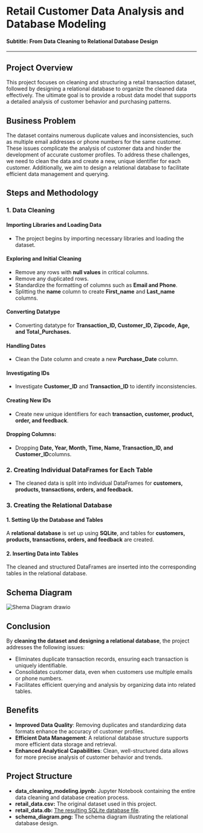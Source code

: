 # Retail Customer Data Analysis and Database Modeling
#### Subtitle: From Data Cleaning to Relational Database Design
-------------------------------
## Project Overview
This project focuses on cleaning and structuring a retail transaction dataset, followed by designing a relational database to organize the cleaned data effectively. The ultimate goal is to provide a robust data model that supports a detailed analysis of customer behavior and purchasing patterns.

## Business Problem
The dataset contains numerous duplicate values and inconsistencies, such as multiple email addresses or phone numbers for the same customer. These issues complicate the analysis of customer data and hinder the development of accurate customer profiles. To address these challenges, we need to clean the data and create a new, unique identifier for each customer. Additionally, we aim to design a relational database to facilitate efficient data management and querying.

## Steps and Methodology
### 1. Data Cleaning
#### Importing Libraries and Loading Data
- The project begins by importing necessary libraries and loading the dataset.

#### Exploring and Initial Cleaning
- Remove any rows with **null values** in critical columns.
- Remove any duplicated rows.
- Standardize the formatting of columns such as **Email and Phone**.
- Splitting the **name** column to create **First_name** and **Last_name** columns.
#### Converting Datatype
- Converting datatype for **Transaction_ID, Customer_ID, Zipcode, Age, and Total_Purchases.**
#### Handling Dates
- Clean the Date column and create a new **Purchase_Date** column.
#### Investigating IDs
- Investigate **Customer_ID** and **Transaction_ID** to identify inconsistencies.
#### Creating New IDs
- Create new unique identifiers for each **transaction, customer, product, order, and feedback**.
#### Dropping Columns:
- Dropping **Date, Year, Month, Time, Name, Transaction_ID, and Customer_ID**columns.
  
### 2. Creating Individual DataFrames for Each Table
- The cleaned data is split into individual DataFrames for **customers, products, transactions, orders, and feedback.**

### 3. Creating the Relational Database
#### 1. Setting Up the Database and Tables
A **relational database** is set up using **SQLite**, and tables for **customers, products, transactions, orders, and feedback** are created.

#### 2. Inserting Data into Tables
The cleaned and structured DataFrames are inserted into the corresponding tables in the relational database.

## Schema Diagram
![Shema Diagram drawio](https://github.com/SBOSE550/Data-Modeling-Project/assets/98967373/c06d3980-4bbb-4a10-8856-94b3b88a8db8)


## Conclusion
By **cleaning the dataset and designing a relational database**, the project addresses the following issues:

- Eliminates duplicate transaction records, ensuring each transaction is uniquely identifiable.
- Consolidates customer data, even when customers use multiple emails or phone numbers.
- Facilitates efficient querying and analysis by organizing data into related tables.
## Benefits
- **Improved Data Quality**: Removing duplicates and standardizing data formats enhance the accuracy of customer profiles.
- **Efficient Data Management**: A relational database structure supports more efficient data storage and retrieval.
- **Enhanced Analytical Capabilities**: Clean, well-structured data allows for more precise analysis of customer behavior and trends.

## Project Structure
- **data_cleaning_modeling.ipynb:** Jupyter Notebook containing the entire data cleaning and database creation process.
- **retail_data.csv:** The original dataset used in this project.
- **retail_data.db:** [The resulting SQLite database file](https://github.com/SBOSE550/Data-Modeling-Project/releases/tag/v1.0).
- **schema_diagram.png:** The schema diagram illustrating the relational database design.
